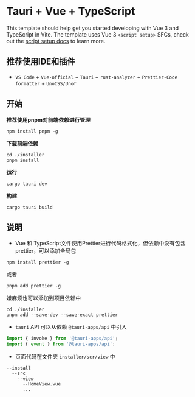 # Tauri + Vue + TypeScript

This template should help get you started developing with Vue 3 and TypeScript in Vite. The template uses Vue 3 `<script setup>` SFCs, check out the [script setup docs](https://v3.vuejs.org/api/sfc-script-setup.html#sfc-script-setup) to learn more.

## 推荐使用IDE和插件

- `VS Code` + `Vue-official` + `Tauri` + `rust-analyzer` + `Prettier-Code formatter` + `UnoCSS/UnoT`

## 开始

**推荐使用pnpm对前端依赖进行管理**
```
npm install pnpm -g
```

**下载前端依赖**
```
cd ./installer
pnpm install
```

**运行**
```
cargo tauri dev
```

**构建**
```
cargo tauri build
```

## 说明
- Vue 和 TypeScript文件使用Prettier进行代码格式化，但依赖中没有包含prettier，可以添加全局包
```
npm install prettier -g
```
或者
```
pnpm add prettier -g
```
嫌麻烦也可以添加到项目依赖中
```
cd ./installer
pnpm add --save-dev --save-exact prettier
```

- `tauri` API 可以从依赖 `@tauri-apps/api` 中引入
```ts
import { invoke } from '@tauri-apps/api';
import { event } from '@tauri-apps/api';
```

- 页面代码在文件夹 `installer/scr/view` 中
```
--install
  --src
    --view
      --HomeView.vue
      ...
```
